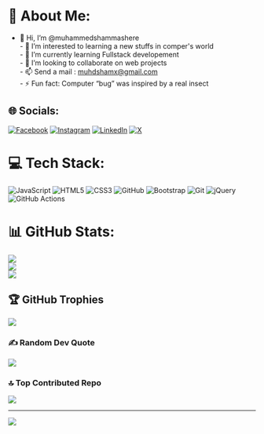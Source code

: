 # 💫 About Me:
- 👋 Hi, I’m @muhammedshammashere<br>- 👀 I’m interested to learning a new stuffs in comper's world<br>- 🌱 I’m currently learning Fullstack developement<br>- 💞️ I’m looking to collaborate on web projects<br>- 📫 Send a mail : muhdshamx@gmail.com<br>- ⚡ Fun fact: Computer “bug” was inspired by a real insect


## 🌐 Socials:
[![Facebook](https://img.shields.io/badge/Facebook-%231877F2.svg?logo=Facebook&logoColor=white)](https://facebook.com/https://www.facebook.com/profile.php?id=100077287239945&mibextid=ZbWKwL) [![Instagram](https://img.shields.io/badge/Instagram-%23E4405F.svg?logo=Instagram&logoColor=white)](https://instagram.com/shaamms.n) [![LinkedIn](https://img.shields.io/badge/LinkedIn-%230077B5.svg?logo=linkedin&logoColor=white)](https://linkedin.com/in/https://www.linkedin.com/in/muhammed-shammas-61272a2a0?utm_source=share&utm_campaign=share_via&utm_content=profile&utm_medium=android_app) [![X](https://img.shields.io/badge/X-black.svg?logo=X&logoColor=white)](https://x.com/sh4mssss) 

# 💻 Tech Stack:
![JavaScript](https://img.shields.io/badge/javascript-%23323330.svg?style=flat-square&logo=javascript&logoColor=%23F7DF1E) ![HTML5](https://img.shields.io/badge/html5-%23E34F26.svg?style=flat-square&logo=html5&logoColor=white) ![CSS3](https://img.shields.io/badge/css3-%231572B6.svg?style=flat-square&logo=css3&logoColor=white) ![GitHub](https://img.shields.io/badge/github-%23121011.svg?style=flat-square&logo=github&logoColor=white) ![Bootstrap](https://img.shields.io/badge/bootstrap-%238511FA.svg?style=flat-square&logo=bootstrap&logoColor=white) ![Git](https://img.shields.io/badge/git-%23F05033.svg?style=flat-square&logo=git&logoColor=white) ![jQuery](https://img.shields.io/badge/jquery-%230769AD.svg?style=flat-square&logo=jquery&logoColor=white) ![GitHub Actions](https://img.shields.io/badge/github%20actions-%232671E5.svg?style=flat-square&logo=githubactions&logoColor=white)
# 📊 GitHub Stats:
![](https://github-readme-stats.vercel.app/api?username=muhammedshammashere&theme=dark&hide_border=false&include_all_commits=true&count_private=true)<br/>
![](https://github-readme-streak-stats.herokuapp.com/?user=muhammedshammashere&theme=dark&hide_border=false)<br/>
![](https://github-readme-stats.vercel.app/api/top-langs/?username=muhammedshammashere&theme=dark&hide_border=false&include_all_commits=true&count_private=true&layout=compact)

## 🏆 GitHub Trophies
![](https://github-profile-trophy.vercel.app/?username=muhammedshammashere&theme=radical&no-frame=false&no-bg=false&margin-w=4)

### ✍️ Random Dev Quote
![](https://quotes-github-readme.vercel.app/api?type=horizontal&theme=light)

### 🔝 Top Contributed Repo
![](https://github-contributor-stats.vercel.app/api?username=muhammedshammashere&limit=5&theme=dark&combine_all_yearly_contributions=true)

---
[![](https://visitcount.itsvg.in/api?id=muhammedshammashere&icon=5&color=5)](https://visitcount.itsvg.in)

<!-- Proudly created with GPRM ( https://gprm.itsvg.in ) -->
